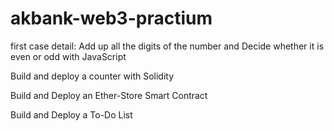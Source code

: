 # akbank-web3-practium

first case detail: Add up all the digits of the number and Decide whether it is even or odd with JavaScript

Build and deploy a counter with Solidity

Build and Deploy an Ether-Store Smart Contract

Build and Deploy a To-Do List
